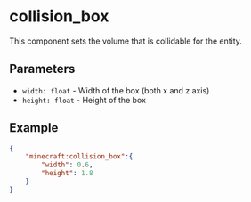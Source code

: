 # collision_box

This component sets the volume that is collidable for the entity.

## Parameters

 * `width: float` - Width of the box (both x and z axis)
 * `height: float` - Height of the box

## Example

````json
{
    "minecraft:collision_box":{
        "width": 0.6,
        "height": 1.8
    }
}
````